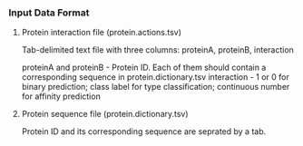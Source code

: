 ### Input Data Format
1. Protein interaction file (protein.actions.tsv)

    Tab-delimited text file with three columns: proteinA, proteinB, interaction

    proteinA and proteinB - Protein ID. Each of them should contain a corresponding sequence in protein.dictionary.tsv
    interaction - 1 or 0 for binary prediction; class label for type classification; continuous number for affinity prediction

2. Protein sequence file (protein.dictionary.tsv)

    Protein ID and its corresponding sequence are seprated by a tab.

